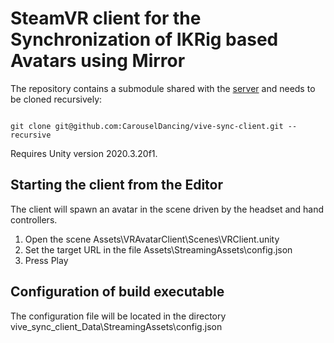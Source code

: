 # SteamVR client for the Synchronization of IKRig based Avatars using Mirror

The repository contains a submodule shared with the [server](https://github.com/CarouselDancing/vive-sync-server) and needs to be cloned recursively:

```

git clone git@github.com:CarouselDancing/vive-sync-client.git --recursive

```

Requires Unity version 2020.3.20f1.


## Starting the client from the Editor

The client will spawn an avatar in the scene driven by the headset and hand controllers.

1. Open the scene Assets\VRAvatarClient\Scenes\VRClient.unity
2. Set the target URL in the file Assets\StreamingAssets\config.json
3. Press Play



## Configuration of build executable

The configuration file will be located in the directory vive_sync_client_Data\StreamingAssets\config.json


